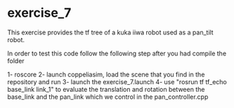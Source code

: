 # exercise_7
This exercise provides the tf tree of a kuka iiwa robot used as a pan_tilt robot.

In order to test this code follow the following step after you had compile the folder

1- roscore
2- launch coppeliasim, load the scene that you find in the repository and run
3- launch the exercise_7.launch
4- use "rosrun tf tf_echo base_link link_1" to evaluate the translation and rotation between the base_link and the pan_link which we control in the pan_controller.cpp
